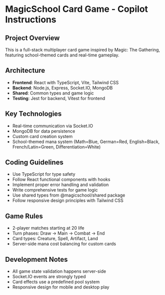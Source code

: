 # MagicSchool Card Game - Copilot Instructions

<!-- Use this file to provide workspace-specific custom instructions to Copilot. For more details, visit https://code.visualstudio.com/docs/copilot/copilot-customization#_use-a-githubcopilotinstructionsmd-file -->

## Project Overview
This is a full-stack multiplayer card game inspired by Magic: The Gathering, featuring school-themed cards and real-time gameplay.

## Architecture
- **Frontend**: React with TypeScript, Vite, Tailwind CSS
- **Backend**: Node.js, Express, Socket.IO, MongoDB
- **Shared**: Common types and game logic
- **Testing**: Jest for backend, Vitest for frontend

## Key Technologies
- Real-time communication via Socket.IO
- MongoDB for data persistence
- Custom card creation system
- School-themed mana system (Math=Blue, German=Red, English=Black, French/Latin=Green, Differentiation=White)

## Coding Guidelines
- Use TypeScript for type safety
- Follow React functional components with hooks
- Implement proper error handling and validation
- Write comprehensive tests for game logic
- Use shared types from @magicschool/shared package
- Follow responsive design principles with Tailwind CSS

## Game Rules
- 2-player matches starting at 20 life
- Turn phases: Draw → Main → Combat → End
- Card types: Creature, Spell, Artifact, Land
- Server-side mana cost balancing for custom cards

## Development Notes
- All game state validation happens server-side
- Socket.IO events are strongly typed
- Card effects use a predefined pool system
- Responsive design for mobile and desktop play
